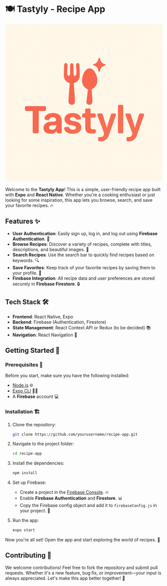 # 🍽️ Tastyly - Recipe App

![Tastyly App Logo](./assets/images/tastyly-logo.png)

Welcome to the **Tastyly App**! This is a simple, user-friendly recipe app built with **Expo** and **React Native**. Whether you're a cooking enthusiast or just looking for some inspiration, this app lets you browse, search, and save your favorite recipes. 🔥

## Features ✨

- **User Authentication**: Easily sign up, log in, and log out using **Firebase Authentication**. 🔑
- **Browse Recipes**: Discover a variety of recipes, complete with titles, descriptions, and beautiful images. 📸
- **Search Recipes**: Use the search bar to quickly find recipes based on keywords. 🔍
- **Save Favorites**: Keep track of your favorite recipes by saving them to your profile. 💾
- **Firebase Integration**: All recipe data and user preferences are stored securely in **Firebase Firestore**. 🔒

## Tech Stack 🛠️

- **Frontend**: React Native, Expo
- **Backend**: Firebase (Authentication, Firestore)
- **State Management**: React Context API or Redux (to be decided) 📚
- **Navigation**: React Navigation 🧭

## Getting Started 🚀

### Prerequisites 📝

Before you start, make sure you have the following installed:

- [Node.js](https://nodejs.org/) 🌐
- [Expo CLI](https://docs.expo.dev/get-started/installation/) 🧑‍💻
- A **Firebase** account 💻

### Installation 🏗️

1. Clone the repository:

   ```bash
   git clone https://github.com/yourusername/recipe-app.git
   ```

2. Navigate to the project folder:

   ```bash
   cd recipe-app
   ```

3. Install the dependencies:

   ```bash
   npm install
   ```

4. Set up Firebase:

   - Create a project in the [Firebase Console](https://console.firebase.google.com/). 🔥
   - Enable **Firebase Authentication** and **Firestore**. 📊
   - Copy the Firebase config object and add it to `firebaseConfig.js` in your project. 🔐

5. Run the app:

   ```bash
   expo start
   ```

Now you're all set! Open the app and start exploring the world of recipes. 🍳

## Contributing 🤝

We welcome contributions! Feel free to fork the repository and submit pull requests. Whether it's a new feature, bug fix, or improvement—your input is always appreciated. Let's make this app better together! 💪
